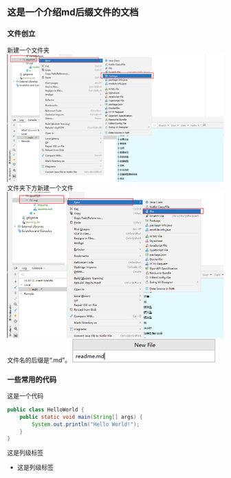 ## 这是一个介绍md后缀文件的文档

### 文件创立

新建一个文件夹
![img.png](img.png)
文件夹下方新建一个文件
![img_1.png](img_1.png)
文件名的后缀是“.md”。
![img_2.png](img_2.png)

### 一些常用的代码

这是一个代码

```java
public class HelloWorld {
    public static void main(String[] args) {
        System.out.println("Hello World!");
    }
}
```

这是列级标签

- 这是列级标签
